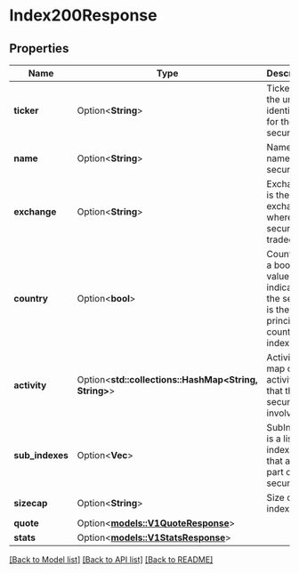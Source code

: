 # Index200Response

## Properties

Name | Type | Description | Notes
------------ | ------------- | ------------- | -------------
**ticker** | Option<**String**> | Ticker is the unique identifier for the security. | [optional]
**name** | Option<**String**> | Name is the name of the security. | [optional]
**exchange** | Option<**String**> | Exchange is the exchange where the security is traded. | [optional]
**country** | Option<**bool**> | Country is a boolean value that indicates if the security is the principal country index. | [optional]
**activity** | Option<**std::collections::HashMap<String, String>**> | Activity is a map of activities that the security is involved in. | [optional]
**sub_indexes** | Option<**Vec<String>**> | SubIndexes is a list of indexes that are part of the security. | [optional]
**sizecap** | Option<**String**> | Size of index | [optional]
**quote** | Option<[**models::V1QuoteResponse**](v1QuoteResponse.md)> |  | [optional]
**stats** | Option<[**models::V1StatsResponse**](v1StatsResponse.md)> |  | [optional]

[[Back to Model list]](../README.md#documentation-for-models) [[Back to API list]](../README.md#documentation-for-api-endpoints) [[Back to README]](../README.md)


